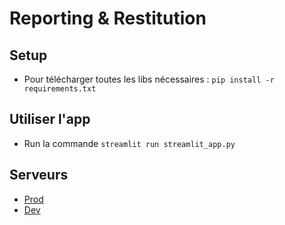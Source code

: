 # Reporting & Restitution
## Setup 
- Pour télécharger toutes les libs nécessaires : ```pip install -r requirements.txt``` 
## Utiliser l'app
- Run la commande ```streamlit run streamlit_app.py```
## Serveurs
- [Prod](https://elesdes-4iabd-reporting-streamlit-app-b8fibg.streamlit.app/)
- [Dev](https://4iabdreporting-dev.streamlit.app/)